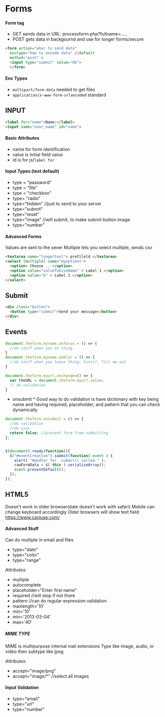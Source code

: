 # Forms

#### Form tag

- GET sends data in URL: processform.php?fullname=.....
- POST gets data in backgournd and use for longer forms/secure
```html
<form action="wher to send data"
  enctype="how to encode data" //default
  method="post" >
  <input type="submit" value="OK">
  </form>
```
#### Enc Types
- `multipart/form-data` needed to get files
- `application/x-www-form-urlencoded` standard

## INPUT
```html
<label for="name">Name:</label>
<input name="user_name" id="name">
```

#### Basic Attributes

- name for form identification
- value is initial field value
- id is for js/`label for`

#### Input Types (text default)

- type = "password"
- type = "file"
- type = "checkbox"
- type= "radio"
- type="hidden" //just to send to your server
- type="submit"
- type="reset"
- type="image" //will submit, to make submit button image
- type="number"


#### Advanced Forms
Values are sent to the sever
Multiple lets you select multiple, sends csv
```html
<textarea name="longertext"> prefileld </textarea>
<select [multiple] name="myoptions">
  <option> Choose .. </option>
  <option value="valueToGiveName" > Label 1 </option>
  <option value="b" > Label 2 </option>
</select>
```

## Submit

```html
<div class="button">
  <button type="submit">Send your message</button>
</div>
```

## Events

```js
document.theform.myname.onfocus = () => {
  //do stuff when you on thing
}
document.theform.myname.onblur = () => {
  //do stuff when you leave thing: hints?, fill me out
}

document.theform.myurl.onchange=() => {
  var theURL = document.theform.myurl.value;
  // do validation
}
```

* onsubmit *
Good way to do validation is have dictionary with key being name and having required, placeholder, and pattern that you can check dynamically
```js
document.theform.onsubmit = () => {
  //do validation
  //do ajax
  return false; //prevent form from submitting
};


$(document).ready(function(){
  $("#eventCreation").submit(function( event ) {
    alert( "Handler for .submit() called." );
    rawFormData = $( this ).serializeArray();
    event.preventDefault();
  });
});
```


## HTML5
Doesn't work in older browser(date doesn't work with safari)
Mobile can change keyboard accordingly
Older browsers will show text field
https://www.caniuse.com/

#### Advanced Stuff
Can do multiple in email and files

- type="date"
- type="color"
- type="range"

*Attributes:*
- multiple
- autocomplete
- placeholder="Enter first name"
- required //will stop if not there
- pattern //can do regular expression validation
- maxlength='10'
- min='10'
- min='2013-03-04'
- max='40'

##### MIME TYPE
MIME is multipurpose internal mail extensions
Type like image, audio, or video then subtype like jpeg

*Attributes:*
- accept="image/png"
- accept="image/\*" //select all images

#### Input Validation
- type="email"
- type="url"
- type="number"
